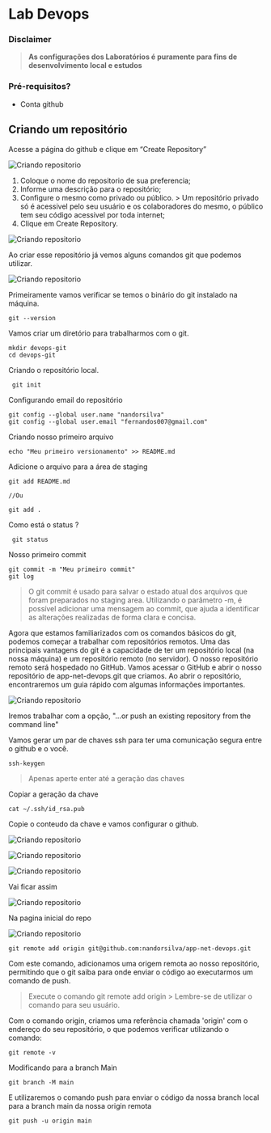 # Lab Devops


### Disclaimer
> **As configurações dos Laboratórios é puramente para fins de desenvolvimento local e estudos**


### Pré-requisitos?
* Conta github

## Criando um repositório

Acesse a página do github e clique em “Create Repository”


![Criando repositorio](../content/devops-01.png)


1. Coloque o nome do repositorio de sua preferencia;
2. Informe uma descrição para o repositório;
3. Configure o mesmo como privado ou público. > Um repositório privado só é acessivel
pelo seu usuário e os colaboradores do mesmo, o público tem seu código acessivel por
toda internet;
4. Clique em Create Repository.


![Criando repositorio](../content/devops-02.png)

Ao criar esse repositório já vemos alguns comandos git que podemos utilizar.

![Criando repositorio](../content/devops-03.png)


Primeiramente vamos verificar se temos o binário do git instalado na máquina.


```
git --version

```

Vamos criar um diretório para trabalharmos com o git.


```
mkdir devops-git
cd devops-git
```

Criando o repositório local.


```
 git init

```

Configurando email do repositório

```
git config --global user.name "nandorsilva"
git config --global user.email "fernandos007@gmail.com"

```

Criando nosso primeiro arquivo

```
echo "Meu primeiro versionamento" >> README.md

```

Adicione o arquivo para a área de staging

```
git add README.md

//Ou

git add .
```

Como está o status ?

```
 git status
```

Nosso primeiro commit

```
git commit -m "Meu primeiro commit"
git log

```

> O git commit é usado para salvar o estado atual dos arquivos que foram preparados no staging area. Utilizando o parâmetro -m, é possível adicionar uma mensagem ao commit, que ajuda a identificar as alterações realizadas de forma clara e concisa.


Agora que estamos familiarizados com os comandos básicos do git, podemos começar a trabalhar com repositórios remotos. Uma das principais vantagens do git é a capacidade de ter um repositório local (na nossa máquina) e um repositório remoto (no servidor). O nosso repositório remoto será hospedado no GitHub. Vamos acessar o GitHub e abrir o nosso repositório de app-net-devops.git que criamos. Ao abrir o repositório, encontraremos um guia rápido com algumas informações importantes.

![Criando repositorio](../content/devops-03.png)


Iremos trabalhar com a opção, "…or push an existing repository from the command line"


Vamos gerar um par de chaves ssh para ter uma comunicação segura entre o github e o você.

```
ssh-keygen
```

> Apenas aperte enter até a geração das chaves


Copiar a geração da chave

```
cat ~/.ssh/id_rsa.pub

```

Copie o conteudo da chave e vamos configurar o github.


![Criando repositorio](../content/devops-04.png)


![Criando repositorio](../content/devops-05.png)

![Criando repositorio](../content/devops-06.png)

Vai ficar assim

![Criando repositorio](../content/devops-07.png)


Na pagina inicial do repo

![Criando repositorio](../content/devops-08.png)

```
git remote add origin git@github.com:nandorsilva/app-net-devops.git
```

Com este comando, adicionamos uma origem remota ao nosso repositório, permitindo que o git saiba para onde enviar o código ao executarmos um comando de push.


> Execute o comando git remote add origin > Lembre-se de utilizar o comando para seu usuário.

Com o comando origin, criamos uma referência chamada 'origin' com o endereço do seu repositório, o que podemos verificar utilizando o comando:

```
git remote -v

```

Modificando para a branch Main

```
git branch -M main

```

E utilizaremos o comando push para enviar o código da nossa branch local para a branch main
da nossa origin remota

```
git push -u origin main
```

